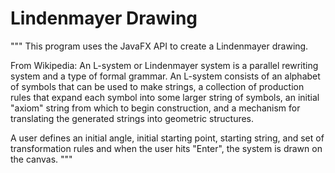 # Lindenmayer Drawing

"""
This program uses the JavaFX API to create a Lindenmayer drawing.

From Wikipedia: An L-system or Lindenmayer system is a parallel rewriting system and a type of formal grammar. An L-system consists of an alphabet of symbols that can be used to make strings, a collection of production rules that expand each symbol into some larger string of symbols, an initial "axiom" string from which to begin construction, and a mechanism for translating the generated strings into geometric structures.

A user defines an initial angle, initial starting point, starting string, and set of transformation rules and when the user hits "Enter", the
system is drawn on the canvas.
"""

